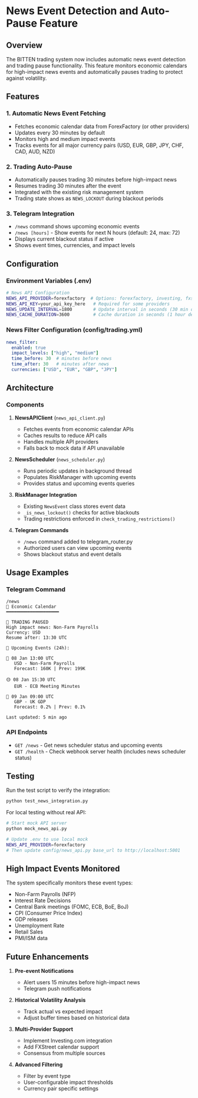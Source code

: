 # News Event Detection and Auto-Pause Feature

## Overview

The BITTEN trading system now includes automatic news event detection and trading pause functionality. This feature monitors economic calendars for high-impact news events and automatically pauses trading to protect against volatility.

## Features

### 1. Automatic News Event Fetching
- Fetches economic calendar data from ForexFactory (or other providers)
- Updates every 30 minutes by default
- Monitors high and medium impact events
- Tracks events for all major currency pairs (USD, EUR, GBP, JPY, CHF, CAD, AUD, NZD)

### 2. Trading Auto-Pause
- Automatically pauses trading 30 minutes before high-impact news
- Resumes trading 30 minutes after the event
- Integrated with the existing risk management system
- Trading state shows as `NEWS_LOCKOUT` during blackout periods

### 3. Telegram Integration
- `/news` command shows upcoming economic events
- `/news [hours]` - Show events for next N hours (default: 24, max: 72)
- Displays current blackout status if active
- Shows event times, currencies, and impact levels

## Configuration

### Environment Variables (.env)
```bash
# News API Configuration
NEWS_API_PROVIDER=forexfactory  # Options: forexfactory, investing, fxstreet
NEWS_API_KEY=your_api_key_here   # Required for some providers
NEWS_UPDATE_INTERVAL=1800        # Update interval in seconds (30 min default)
NEWS_CACHE_DURATION=3600         # Cache duration in seconds (1 hour default)
```

### News Filter Configuration (config/trading.yml)
```yaml
news_filter:
  enabled: true
  impact_levels: ["high", "medium"]
  time_before: 30  # minutes before news
  time_after: 30   # minutes after news
  currencies: ["USD", "EUR", "GBP", "JPY"]
```

## Architecture

### Components

1. **NewsAPIClient** (`news_api_client.py`)
   - Fetches events from economic calendar APIs
   - Caches results to reduce API calls
   - Handles multiple API providers
   - Falls back to mock data if API unavailable

2. **NewsScheduler** (`news_scheduler.py`)
   - Runs periodic updates in background thread
   - Populates RiskManager with upcoming events
   - Provides status and upcoming events queries

3. **RiskManager Integration**
   - Existing `NewsEvent` class stores event data
   - `_is_news_lockout()` checks for active blackouts
   - Trading restrictions enforced in `check_trading_restrictions()`

4. **Telegram Commands**
   - `/news` command added to telegram_router.py
   - Authorized users can view upcoming events
   - Shows blackout status and event details

## Usage Examples

### Telegram Command
```
/news
📰 Economic Calendar
━━━━━━━━━━━━━━━━━━━━

🚫 TRADING PAUSED
High impact news: Non-Farm Payrolls
Currency: USD
Resume after: 13:30 UTC

📅 Upcoming Events (24h):

🔴 08 Jan 13:00 UTC
   USD - Non-Farm Payrolls
   Forecast: 160K | Prev: 199K

🟡 08 Jan 15:30 UTC
   EUR - ECB Meeting Minutes

🔴 09 Jan 09:00 UTC
   GBP - UK GDP
   Forecast: 0.2% | Prev: 0.1%

Last updated: 5 min ago
```

### API Endpoints
- `GET /news` - Get news scheduler status and upcoming events
- `GET /health` - Check webhook server health (includes news scheduler status)

## Testing

Run the test script to verify the integration:
```bash
python test_news_integration.py
```

For local testing without real API:
```bash
# Start mock API server
python mock_news_api.py

# Update .env to use local mock
NEWS_API_PROVIDER=forexfactory
# Then update config/news_api.py base_url to http://localhost:5001
```

## High Impact Events Monitored

The system specifically monitors these event types:
- Non-Farm Payrolls (NFP)
- Interest Rate Decisions
- Central Bank meetings (FOMC, ECB, BoE, BoJ)
- CPI (Consumer Price Index)
- GDP releases
- Unemployment Rate
- Retail Sales
- PMI/ISM data

## Future Enhancements

1. **Pre-event Notifications**
   - Alert users 15 minutes before high-impact news
   - Telegram push notifications

2. **Historical Volatility Analysis**
   - Track actual vs expected impact
   - Adjust buffer times based on historical data

3. **Multi-Provider Support**
   - Implement Investing.com integration
   - Add FXStreet calendar support
   - Consensus from multiple sources

4. **Advanced Filtering**
   - Filter by event type
   - User-configurable impact thresholds
   - Currency pair specific settings